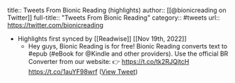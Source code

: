 title:: Tweets From Bionic Reading (highlights)
author:: [[@bionicreading on Twitter]]
full-title:: "Tweets From Bionic Reading"
category:: #tweets
url:: https://twitter.com/bionicreading

- Highlights first synced by [[Readwise]] [[Nov 19th, 2022]]
	- Hey guys,
	  Bionic Reading is for free!
	  Bionic Reading converts text to #epub (#eBook for @Kindle and other providers).
	  Use the official BR Converter from our website:
	  👉 https://t.co/tk2RJQjtcH https://t.co/1auYF98wrf ([View Tweet](https://twitter.com/bionicreading/status/1528671314386509824))